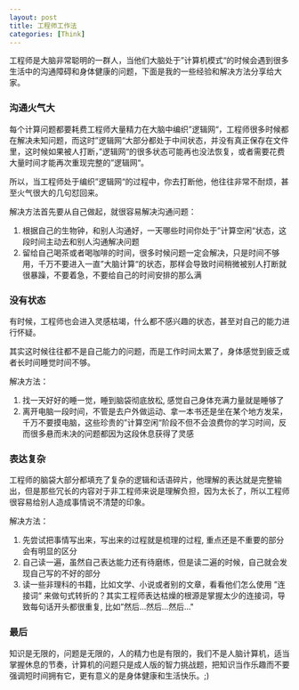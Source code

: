```yaml
---
layout: post
title: 工程师工作法
categories: [Think]
---
```


工程师是大脑非常聪明的一群人，当他们大脑处于”计算机模式“的时候会遇到很多生活中的沟通障碍和身体健康的问题，下面是我的一些经验和解决方法分享给大家。

### 沟通火气大

每个计算问题都要耗费工程师大量精力在大脑中编织”逻辑网“，工程师很多时候都在解决未知问题，而这时”逻辑网“大部分都处于中间状态，并没有真正保存在文件里，这时候如果被人打断，”逻辑网“的很多状态可能再也没法恢复，或者需要花费大量时间才能再次重现完整的”逻辑网“。

所以，当工程师处于编织”逻辑网“的过程中，你去打断他，他往往非常不耐烦，甚至火气很大的几句怼回来。

解决方法首先要从自己做起，就很容易解决沟通问题：
1. 根据自己的生物钟，和别人沟通好，一天哪些时间你处于”计算空闲“状态，这段时间主动去和别人沟通解决问题
2. 留给自己喝茶或者喝咖啡的时间，很多时候问题一定会解决，只是时间不够用，千万不要进入一直”大脑计算“的状态，那样会导致时间稍微被别人打断就很暴躁，不要着急，不要给自己的时间安排的那么满

### 没有状态

有时候，工程师也会进入灵感枯竭，什么都不感兴趣的状态，甚至对自己的能力进行怀疑。

其实这时候往往都不是自己能力的问题，而是工作时间太累了，身体感觉到疲乏或者长时间睡觉时间不够。

解决方法：
1. 找一天好好的睡一觉，睡到脑袋彻底放松, 感觉自己身体充满力量就是睡够了
2. 离开电脑一段时间，不管是去户外做运动、拿一本书还是坐在某个地方发呆，千万不要摸电脑，这些珍贵的”计算空闲“阶段不但不会浪费你的学习时间，反而很多悬而未决的问题都因为这段休息获得了灵感

### 表达复杂

工程师的脑袋大部分都填充了复杂的逻辑和话语碎片，他理解的表达就是完整输出，但是那些冗长的内容对于非工程师来说是理解负担，因为太长了，所以工程师很容易给别人造成事情说不清楚的印象。

解决方法：
1. 先尝试把事情写出来，写出来的过程就是梳理的过程, 重点还是不重要的部分会有明显的区分
2. 自己读一遍，虽然自己表达能力还有待磨练，但是读二遍的时候，自己就会发现自己写的不好的部分
3. 读一些非理科的书籍，比如文学、小说或者别的文章，看看他们怎么使用 ”连接词“ 来做句式转折的？其实工程师表达枯燥的根源是掌握太少的连接词，导致每句话开头都很重复, 比如”然后...然后...然后..."

### 最后

知识是无限的，问题是无限的，人的精力也是有限的，我们不是人脑计算机，适当掌握休息的节奏，计算机的问题只是成人版的智力挑战题，把知识当作乐趣而不要强调短时间拥有它，更有意义的是身体健康和生活快乐。;)
